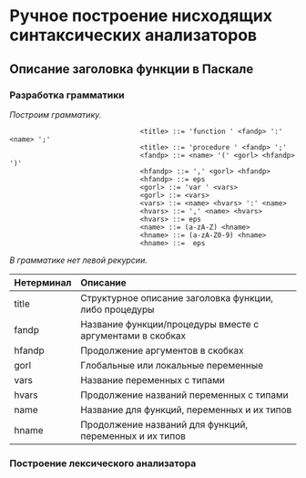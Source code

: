 # Ручное построение нисходящих синтаксических анализаторов
## Описание заголовка функции в Паскале

### Разработка грамматики
*Построим грамматику.*

                                    <title> ::= 'function ' <fandp> ':' <name> ';'
                                    <title> ::= 'procedure ' <fandp> ';'
                                    <fandp> ::= <name> '(' <gorl> <hfandp> ')'
                                    <hfandp> ::= ',' <gorl> <hfandp>
                                    <hfandp> ::= eps
                                    <gorl> ::= 'var ' <vars>
                                    <gorl> ::= <vars>
                                    <vars> ::= <name> <hvars> ':' <name>
                                    <hvars> ::= ',' <name> <hvars>
                                    <hvars> ::= eps
                                    <name> ::= (a-zA-Z) <hname>
                                    <hname> ::= (a-zA-Z0-9) <hname>
                                    <hname> ::=  eps
                                    
*В грамматике нет левой рекурсии.*

| **Нетерминал**     | **Описание**                                     |
|:------- |:------------------------------------------------------------|
| title   | Структурное описание заголовка функции, либо процедуры      |
| fandp   | Название функции/процедуры вместе с аргументами в скобках   |
| hfandp  | Продолжение аргументов в скобках                            | 
| gorl    | Глобальные или локальные переменные                         |
| vars    | Название переменных с типами                                |
| hvars   | Продолжение названий переменных с типами                    |
| name    | Название для функций, переменных и их типов                 |
| hname   | Продолжение названий для функций, переменных и их типов     |

### Построение лексического анализатора
